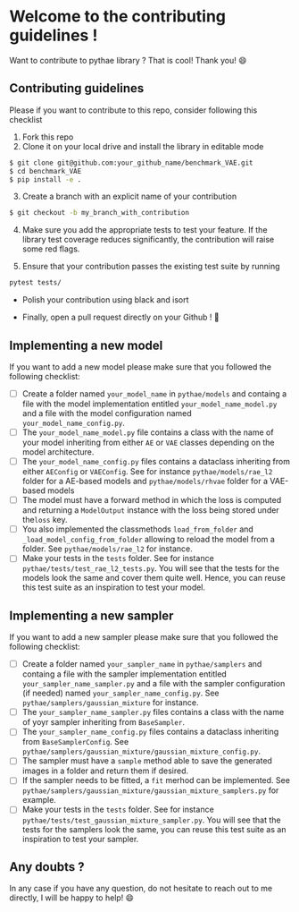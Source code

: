 # Welcome to the contributing guidelines !
Want to contribute to pythae library ? That is cool! Thank you! :smile:

## Contributing guidelines

Please if you want to contribute to this repo, consider following this checklist

1) Fork this repo
2) Clone it on your local drive and install the library in editable mode
```bash
$ git clone git@github.com:your_github_name/benchmark_VAE.git
$ cd benchmark_VAE
$ pip install -e .
```
3) Create a branch with an explicit name of your contribution
```bash
$ git checkout -b my_branch_with_contribution
```
4) Make sure you add the appropriate tests to test your feature. If the library test coverage reduces
significantly, the contribution will raise some red flags.

5) Ensure that your contribution passes the existing test suite by running
```bash
pytest tests/
``` 
- Polish your contribution using black and isort

- Finally, open a pull request directly on your Github ! :rocket: 


## Implementing a new model
If you want to add a new model please make sure that you followed the following checklist:
- [ ] Create a folder named `your_model_name` in `pythae/models` and containg a file with the model implementation entitled `your_model_name_model.py` and a file with the model configuration named `your_model_name_config.py`.
- [ ] The `your_model_name_model.py` file contains a class with the name of your model inheriting from either 
    `AE` or `VAE` classes depending on the model architecture. 
- [ ] The `your_model_name_config.py` files contains a dataclass inheriting from either `AEConfig` or `VAEConfig`. See for instance `pythae/models/rae_l2` folder for a AE-based models and `pythae/models/rhvae` folder for a VAE-based models
- [ ] The model must have a forward method in which the loss is computed and returning a `ModelOutput` instance with the loss being stored under the`loss` key.
- [ ] You also implemented the classmethods `load_from_folder` and `_load_model_config_from_folder` allowing to reload the model from a folder. See `pythae/models/rae_l2` for instance.
- [ ] Make your tests in the `tests` folder. See for instance `pythae/tests/test_rae_l2_tests.py`. You will see that the tests for the models look the same and cover them quite well. Hence, you can reuse this test suite as an inspiration to test your model.

## Implementing a new sampler
If you want to add a new sampler please make sure that you followed the following checklist:
- [ ] Create a folder named `your_sampler_name` in `pythae/samplers` and containg a file with the sampler implementation entitled `your_sampler_name_sampler.py` and a file with the sampler configuration (if needed) named `your_sampler_name_config.py`. See `pythae/samplers/gaussian_mixture` for instance.
- [ ] The `your_sampler_name_sampler.py` files contains a class with the name of yoyr sampler inheriting from `BaseSampler`.
- [ ] The `your_sampler_name_config.py` files contains a dataclass inheriting from `BaseSamplerConfig`. See `pythae/samplers/gaussian_mixture/gaussian_mixture_config.py`.
- [ ] The sampler must have a `sample` method able to save the generated images in a folder and return them if desired.
- [ ] If the sampler needs to be fitted, a `fit` merhod can be implemented. See `pythae/samplers/gaussian_mixture/gaussian_mixture_samplers.py` for example.
- [ ] Make your tests in the `tests` folder. See for instance `pythae/tests/test_gaussian_mixture_sampler.py`. You will see that the tests for the samplers look the same, you can reuse this test suite as an inspiration to test your sampler.

## Any doubts ?
In any case if you have any question, do not hesitate to reach out to me directly, I will be happy to help! :smile:
